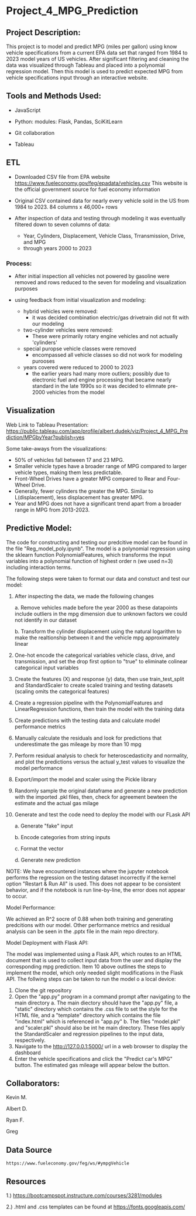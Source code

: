 # Project_4_MPG_Prediction

## Project Description:
This project is to model and predict MPG (miles per gallon) using know vehicle specifications from a current EPA data set that ranged from 1984 to 2023 model years of US vehicles. After significant filtering and cleaning the data was visualized through Tableau and placed into a polynomial regression model. Then this model is used to predict expected MPG from vehicle specifications input through an interactive website.

## Tools and Methods Used:

- JavaScript

- Python:
	modules: Flask, Pandas, SciKitLearn

- Git collaboration

- Tableau

## ETL

- Downloaded CSV file from EPA website https://www.fueleconomy.gov/feg/epadata/vehicles.csv
  This website is the official government source for fuel economy information

- Original CSV contained data for nearly every vehicle sold in the US from 1984 to 2023. 
  84 columns x 46,000+ rows

- After inspection of data and testing through modeling it was eventually filtered down to seven
  columns of data:
	- Year, Cylinders, Displacement, Vehicle Class, Trransmission, Drive, and MPG
	- through years 2000 to 2023

### Process:
- After initial inspection all vehicles not powered by gasoline were removed and rows reduced
  to the seven for modeling and visualization purposes

- using feedback from initial visualization and modeling:
	- hybrid vehicles were removed:
		- it was decided combination electric/gas drivetrain did not fit with our
		  modeling
	- two-cylinder vehicles were removed:
		- These were primarily rotary engine vehicles and not actually 'cylinders'
	- special puropse vehicle classes were removed
		- encompassed all vehicle classes so did not work for modeling purooses
	- years covered were reduced to 2000 to 2023
		- the earlier years had many more outliers; possibly due to electronic
		  fuel and engine processing that became nearly standard in the late 1990s
		  so it was decided to elimnate pre-2000 vehicles from the model


## Visualization

Web Link to Tableau Presentation: https://public.tableau.com/app/profile/albert.dudek/viz/Project_4_MPG_Prediction/MPGbyYear?publish=yes

Some take-aways from the visualizations:
- 50% of vehicles fall between 17 and 23 MPG.
- Smaller vehicle types have a broader range of MPG compared to larger vehicle types, making them less predictable.
- Front-Wheel Drives have a greater MPG compared to Rear and Four-Wheel Drive.
- Generally, fewer cylinders the greater the MPG. Similar to L(displacement), less displacement has greater MPG.
- Year and MPG does not have a significant trend apart from a broader range in MPG from 2013-2023. 

## Predictive Model:

The code for constructing and testing our predcitive model can be found in the file "Reg_model_poly.ipynb". The model is a polynomial regression using the sklearn function PolynomialFeatures, which transforms the input variables into a polynomial function of highest order n (we used n=3) including interaction terms. 

The following steps were taken to format our data and constuct and test our model:

1. After inspecting the data, we made the following changes
   
    a. Remove vehicles made before the year 2000 as these datapoints include outliers in the mpg dimension due to unknown factors we could not identify in our dataset
   
    b. Transform the cylinder displacement using the natural logarithm to make the realtionship between it and the vehicle mpg approximately linear
   
3. One-hot encode the categorical variables vehicle class, drive, and transmission, and set the drop first option to "true" to eliminate colinear categorical input variables
4. Create the features (X) and response (y) data, then use train_test_split and StandardScaler to create scaled training and testing datasets (scaling omits the categorical features)
5. Create a regression pipeline with the PolynomialFeatures and LinearRegression functions, then train the model with the training data
6. Create predictions with the testing data and calculate model performance metrics
7. Manually calculate the residuals and look for predictions that underestimate the gas mileage by more than 10 mpg
8. Perform residual analysis to check for heteroscedasticity and normality, and plot the predictions versus the actual y_test values to visualize the model performance
9. Export/import the model and scaler using the Pickle library
10. Randomly sample the original dataframe and generate a new prediction with the imported .pkl files, then, check for agreement bewteen the estimate and the actual gas milage
11. Generate and test the code need to deploy the model with our FLask API
     
    a. Generate "fake" input
    
    b. Encode categories from string inputs
    
    c. Format the vector
    
    d. Generate new prediction

NOTE: We have encountered instances where the jupyter notebook performs the regression on the testing dataset incorrectly if the kernel option "Restart & Run All" is used. This does not appear to be consistent behavior, and if the notebook is run line-by-line, the error does not appear to occur. 

Model Performance:

We achieved an R^2 socre of 0.88 when both training and generating predcitions with our model. Other performance metrics and residual analysis can be seen in the .pptx file in the main repo directory. 

Model Deployment with Flask API:

The model was implemented using a Flask API, which routes to an HTML document that is used to collect input data from the user and display the corresponding mpg prediction. Item 10 above outlines the steps to implement the model, which only needed slight modifications in the Flask API. The follwing steps can be taken to run the model o a local device:

1. Clone the git repository
2. Open the "app.py" program in a command prompt after navigating to the main directory
    a. The main diectory should have the "app.py" file, a "static" directory which contains the .css file to set the style for the HTML file, and a "template" directory which contains the file "index.html" which is referenced in "app.py"
    b. The files "model.pkl" and "scaler.pkl" should also be int he main directory. These files apply the StandardScaler and regression pipelines to the input data, respectively.
3. Navigate to the http://127.0.0.1:5000/ url in a web browser to display the dashboard
4. Enter the vehicle specifications and click the "Predict car's MPG" button. The estimated gas mileage will appear below the button.


## Collaborators:

Kevin M.

Albert D.

Ryan F.

Greg

## Data Source
	https://www.fueleconomy.gov/feg/ws/#ympgVehicle

## Resources

1.) https://bootcampspot.instructure.com/courses/3281/modules

2.) .html and .css templates can be found at https://fonts.googleapis.com/

